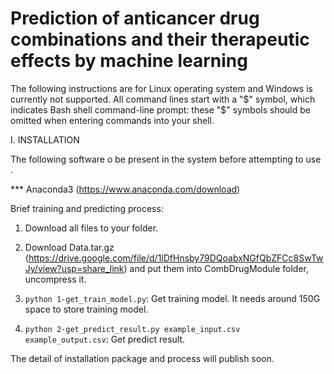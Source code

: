 # Prediction of anticancer drug combinations and their therapeutic effects by machine learning

The following instructions are for Linux operating system and Windows is currently not supported. All command lines start with a "$" symbol, which indicates Bash shell command-line prompt: these "$" symbols should be omitted when entering commands into your shell.

I. INSTALLATION

The following software o be present in the system before attempting to use .

*** Anaconda3 (https://www.anaconda.com/download)

Brief training and predicting process:
1. Download all files to your folder.

2. Download Data.tar.gz (https://drive.google.com/file/d/1lDfHnsby79DQoabxNGfQbZFCc8SwTwJy/view?usp=share_link) and put them into CombDrugModule folder, uncompress it.

3. `python 1-get_train_model.py`: Get training model. It needs around 150G space to store training model.

4. `python 2-get_predict_result.py example_input.csv example_output.csv`: Get predict result.


The detail of installation package and process will publish soon.
